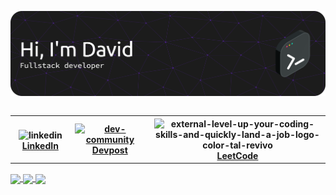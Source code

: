![Header](./banner-sleek.png)

<header align="left">


<table align="left">
  <tr >
    <th>
   <img align="center" width="24" height="24" src="https://img.icons8.com/fluency/48/linkedin.png" alt="linkedin"/>   
  <a href="https://www.linkedin.com/in/jfmartinz/" />   LinkedIn
    </th> 
        <th>
  <a href="https://devpost.com/dsun05" /> 
  <img align="center" width="24" height="24" src="https://img.icons8.com/color/48/dev-community.png" alt="dev-community"/>  
  Devpost
    </th> 
     <th>
       <img align="center" width="24" height="24" src="https://img.icons8.com/external-tal-revivo-color-tal-revivo/24/external-level-up-your-coding-skills-and-quickly-land-a-job-logo-color-tal-revivo.png" alt="external-level-up-your-coding-skills-and-quickly-land-a-job-logo-color-tal-revivo"/>
        <a href=https://leetcode.com/u/dsun05/">LeetCode</a>
    </th>
  </tr>
  
</table>
</section>
</header>  
<section>  
<br>
<br>



<hr>

<a href="">
  <img height=200 align="center" src="https://github-readme-stats-two-ashy-28.vercel.app/api?username=dsun05&show_icons=true&theme=dark&card_width=300" />
</a>

<a href="">
  <img height=200 align="center" src="https://github-readme-stats-two-ashy-28.vercel.app/api/top-langs/?username=dsun05&layout=donut&theme=dark&exclude_repo=CS35L&card_width=250" />
</a>

<a href="">
  <img height=300 align="center" src="https://api.githubtrends.io/user/svg/dsun05/repos?time_range=three_months&include_private=True&loc_metric=changed&theme=dark" />
</a>

